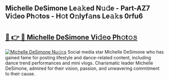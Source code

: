 ## Michelle DeSimone Le𝚊𝚔ed N𝚞𝚍e - Part-AZ7 Vi𝚍eo Ph𝚘tos - H𝚘t O𝚗lyf𝚊ns Le𝚊𝚔s 0rfu6

# <h2><a href="http://hf29yu5.feru.top/?c=Michelle+DeSimone">🔗 👉 🔴 Michelle DeSimone Vi𝚍𝚎o Ph𝚘t𝚘𝚜</a></h2>

[![Michelle DeSimone Nu𝚍𝚎s](https://i.imgur.com/0TWrTi3.gif)](http://hf29yu5.feru.top/?c=Michelle+DeSimone)
Social media star Michelle DeSimone who has gained fame for posting lifestyle and dance-related content, including dance trend performances and mini vlogs. Charismatic leader Michelle DeSimone, admired for their vision, passion, and unwavering commitment to their cause. 
